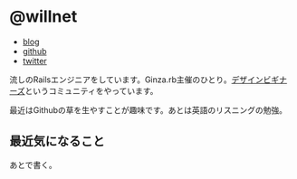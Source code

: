 # @willnet

- [blog](http://willnet.in/)
- [github](https://github.com/willnet)
- [twitter](https://twitter.com/netwillnet)


流しのRailsエンジニアをしています。Ginza.rb主催のひとり。[デザインビギナーズ](http://debeg.doorkeeper.jp/)というコミュニティをやっています。

最近はGithubの草を生やすことが趣味です。あとは英語のリスニングの勉強。

## 最近気になること

あとで書く。
